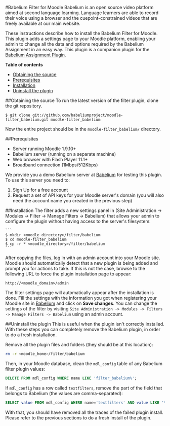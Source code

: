 [Babelium Assignment Plugin]: http://github.com/babelium/moodle-assignment_babelium
[Babelium]: http://babeliumproject.com

#Babelium Filter for Moodle
Babelium is an open source video platform aimed at second language learning. Language learners are able to record their voice using a browser and the cuepoint-constrained videos that are freely available at our main website.

These instructions describe how to install the Babelium Filter for Moodle. This plugin adds a settings page to your Moodle platform, enabling your admin to change all the data and options required by the Babelium Assignment in an easy way. This plugin is a companion plugin for the [Babelium Assignment Plugin][].

**Table of contents**
- [Obtaining the source](#obtaining-the-source)
- [Prerequisites](#prerequisites)
- [Installation](#installation)
- [Uninstall the plugin](#uninstall-the-plugin)

##Obtaining the source
To run the latest version of the filter plugin, clone the git repository.

	$ git clone git://github.com/babeliumproject/moodle-filter_babelium.git moodle-filter_babelium

Now the entire project should be in the `moodle-filter_babelium/` directory.

##Prerequisites

* Server running Moodle 1.9.10+
* Babelium server (running on a separate machine)
* Web browser with Flash Player 11.1+
* Broadband connection (1Mbps/512Kbps)

We provide you a demo Babelium server at [Babelium][] for testing this plugin. To use this server you need to:
	
1. Sign Up for a free account
2. Request a set of API keys for your Moodle server's domain (you will also need the account name you created in the previous step)

##Installation
The filter adds a new settings panel in (Site Administration -&gt; Modules -&gt; Filter -&gt; Manage Filters -&gt; Babelium) that allows your admin to configure the plugin without having access to the server's filesystem:

	```
	$ mkdir <moodle_directory>/filter/babelium
	$ cd moodle-filter_babelium
	$ cp -r * <moodle_directory>/filter/babelium
	```

After copying the files, log in with an admin account into your Moodle site. Moodle should automatically detect that a new plugin is being added and prompt you for actions to take. If this is not the case, browse to the following URL to force the plugin installation page to appear:

	http://<moodle_domain>/admin

The filter settings page will automatically appear after the installation is done. Fill the settings with the information you got when registering your Moodle site in [Babelium] and click on **Save changes**. You can change the settings of the filter by visiting `Site Administration -> Modules -> Filters -> Manage Filters -> Babelium` using an admin account.


##Uninstall the plugin
This is useful when the plugin isn't correctly installed. With these steps you can completely remove the Babelium plugin, in order to do a fresh installation.

Remove all the plugin files and folders (they should be at this location):

```sh
rm -r <moodle_home>/filter/babelium
```

Then, in your Moodle database, clean the `mdl_config` table of any Babelium filter plugin values:

```sql
DELETE FROM mdl_config WHERE name LIKE 'filter_babelium%';
```

If `mdl_config` has a row called `textfilters`, remove the part of the field that belongs to Babelium (the values are comma-separated):

```sql
SELECT value FROM mdl_config WHERE name='textfilters' AND value LIKE '%babelium%';
```

With that, you should have removed all the traces of the failed plugin install. Please refer to the previous sections to do a fresh install of the plugin.
